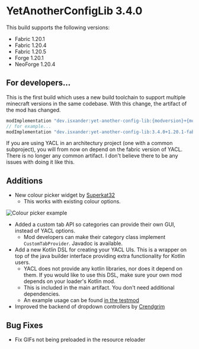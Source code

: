 # YetAnotherConfigLib 3.4.0

This build supports the following versions:
- Fabric 1.20.1
- Fabric 1.20.4
- Fabric 1.20.5
- Forge 1.20.1
- NeoForge 1.20.4

## For developers...

This is the first build which uses a new build toolchain to support multiple minecraft versions in the same codebase.
With this change, the artifact of the mod has changed.

```groovy
modImplementation "dev.isxander:yet-another-config-lib:{modversion}+{mcversion}-{loader}"
// for example...
modImplementation "dev.isxander:yet-another-config-lib:3.4.0+1.20.1-fabric"
```

If you are using YACL in an architectury project (one with a common subproject), you will from now on depend on
the fabric version of YACL. There is no longer any common artifact. I don't believe there to be any issues with doing it
like this.

## Additions

- New colour picker widget by [Superkat32](https://github.com/isXander/YetAnotherConfigLib/pull/140)
  - This works with existing colour options.

![Colour picker example](https://i.imgur.com/G6Yx6RU.png)

- Added a custom tab API so categories can provide their own GUI, instead of YACL options.
  - Mod developers can make their category class implement `CustomTabProvider`. Javadoc is available.
- Add a new Kotlin DSL for creating your YACL UIs. This is a wrapper on top of the java builder interface providing extra functionality for Kotlin users.
  - YACL does not provide any kotlin libraries, nor does it depend on them. If you would like to use this DSL, make sure your own mod depends on your loader's Kotlin mod.
  - This is included in the main artifact. You don't need additional dependencies.
  - An example usage can be found [in the testmod](https://github.com/isXander/YetAnotherConfigLib/blob/multiversion/dev/src/testmod/kotlin/dev/isxander/yacl3/test/DslTest.kt)
- Improved the backend of dropdown controllers by [Crendgrim](https://github.com/isXander/YetAnotherConfigLib/pull/162)

## Bug Fixes

- Fix GIFs not being preloaded in the resource reloader

